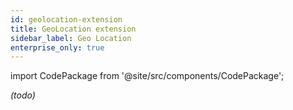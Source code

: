 ```yaml
---
id: geolocation-extension
title: GeoLocation extension
sidebar_label: Geo Location
enterprise_only: true
---
```


import CodePackage from '@site/src/components/CodePackage';

<CodePackage name="@deity/falcon-geo-location-extension" /> 

_(todo)_